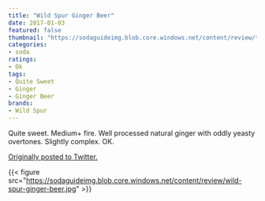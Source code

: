 ```yaml
---
title: "Wild Spur Ginger Beer"
date: 2017-01-03
featured: false
thumbnail: "https://sodaguideimg.blob.core.windows.net/content/review/thumbs/wild-spur-ginger-beer.jpg"
categories:
- soda
ratings:
- Ok
tags:
- Quite Sweet
- Ginger
- Ginger Beer
brands:
- Wild Spur
---
```


Quite sweet. Medium+ fire. Well processed natural ginger with oddly yeasty overtones. Slightly complex. OK.

[Originally posted to Twitter.](https://twitter.com/Cavorter/status/816361821070389248)

{{< figure src="https://sodaguideimg.blob.core.windows.net/content/review/wild-spur-ginger-beer.jpg" >}}

